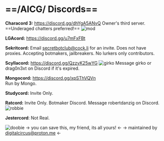 # ==/AICG/ Discords==

**Characord 3:** https://discord.gg/dhYgA5ANvQ
Owner's third server. ==Underaged chatters preferred!==
![mod](https://files.catbox.moe/rn7r9c.jpg)

**LGAcord:** https://discord.gg/u7mFxFBt

**Sekritcord:** Email secretbotclub@cock.li for an invite.
Does not have proxies. Accepting botmakers, jailbreakers. No lurkers only contributors.

**Scyllacord:** https://discord.gg/QzzvK25wYG
![girko](https://files.catbox.moe/fzyooz.png)
Message girko or drag0n3xt on Discord if it's expired.

**Mongocord:** https://discord.gg/xpSThVQVn  
Run by Mongo.

**Studycord:** Invite Only. 

**Ratcord:** Invite Only. 
Botmaker Discord. Message robertdanzig on Discord.
![robbie](https://files.catbox.moe/cux8tj.png)

**Jestercord**: Not Real.

![doobie](https://files.catbox.moe/9gvwhn.png)
-> you can save this, my friend, its all yours! <-
-> maintained by digitalcircus@proton.me <-